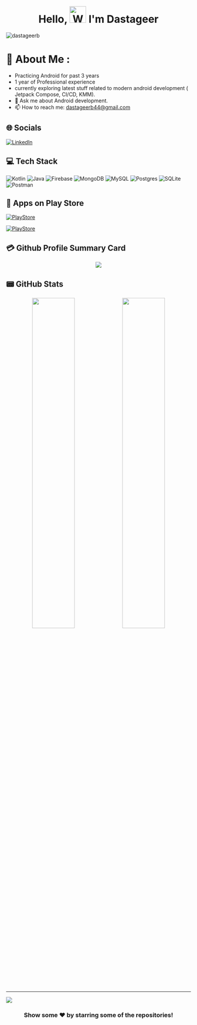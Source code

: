<h1 align="center"> Hello, <img src="https://raw.githubusercontent.com/nixin72/nixin72/master/wave.gif" 
         alt="Waving hand animated gif"
         height="45"
         width="45" /> I'm Dastageer</h1>

<p align="left"> <img src="https://komarev.com/ghpvc/?username=dastageer&label=Views&color=blue&style=plastic&style=for-the-badge" alt="dastageerb" /> </p>

# 💫 About Me :
- Practicing Android for past 3 years
- 1 year of Professional experience
- currently exploring latest stuff related to modern android development ( Jetpack Compose, CI/CD, KMM).
- 💬 Ask me about Android development.
- 📫 How to reach me: dastageerb44@gmail.com

## 🌐 Socials
 [![LinkedIn](https://img.shields.io/badge/LinkedIn-0077B5?style=for-the-badge&logo=linkedin&logoColor=white)](https://linkedin.com/in/ghulamdastageerb) 

## 💻 Tech Stack 
![Kotlin](https://img.shields.io/badge/kotlin-%230095D5.svg?style=for-the-badge&logo=kotlin&logoColor=white) ![Java](https://img.shields.io/badge/java-%23ED8B00.svg?style=for-the-badge&logo=java&logoColor=white) ![Firebase](https://img.shields.io/badge/firebase-%23039BE5.svg?style=for-the-badge&logo=firebase)  ![MongoDB](https://img.shields.io/badge/MongoDB-%234ea94b.svg?style=for-the-badge&logo=mongodb&logoColor=white) ![MySQL](https://img.shields.io/badge/mysql-%2300f.svg?style=for-the-badge&logo=mysql&logoColor=white) ![Postgres](https://img.shields.io/badge/postgres-%23316192.svg?style=for-the-badge&logo=postgresql&logoColor=white) ![SQLite](https://img.shields.io/badge/sqlite-%2307405e.svg?style=for-the-badge&logo=sqlite&logoColor=white) ![Postman](https://img.shields.io/badge/Postman-FF6C37?style=for-the-badge&logo=postman&logoColor=white)


## 🛒 Apps on Play Store
[![PlayStore](https://img.shields.io/badge/Google_Play-414141?style=for-the-badge&logo=google-play&logoColor=white)](https://play.google.com/store/apps/details?id=com.qrcodescanner.barcodescanner.qrgenerator.barcodegenerator) 

[![PlayStore](https://img.shields.io/badge/Google_Play-414141?style=for-the-badge&logo=google-play&logoColor=white)](https://play.google.com/store/apps/details?id=com.backgroundremover.bgeraser.changebackgroundfree.magiceraser.whitebackground.blankbg) 



## 💳 Github Profile Summary Card
<p align="center">
  <img src="https://github-profile-summary-cards.vercel.app/api/cards/profile-details?username=dastageerb&theme=vue"/>
</p>

## 📟 GitHub Stats
<p align="center">
	<img width="48%" src="https://github-readme-stats.vercel.app/api?username=dastageerb&show_icons=true&theme=vue" />
	<img width="48%" src="http://github-readme-streak-stats.herokuapp.com/?user=dastageerb&theme=vue" />
</p>


---
[![](https://visitcount.itsvg.in/api?id=dastageerb&icon=0&color=1)](https://visitcount.itsvg.in)


<div align="center">

### Show some ❤️ by starring some of the repositories!

</div>
